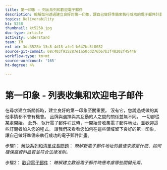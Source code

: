 ```yaml
---
title: 第一印象 — 列出系列和歡迎電子郵件
description: 瞭解如何透過建立良好的第一印象，讓自己做好準備來執行成功的電子郵件計畫。
topics: Deliverability
kt: 5258
thumbnail: kt5258.jpg
doc-type: article
activity: understand
team: TM
exl-id: 3dc3528b-13c8-4d18-afe1-b647bc5f8082
source-git-commit: 68c403f915287e1a50cd276b67b3f48202f45446
workflow-type: tm+mt
source-wordcount: '165'
ht-degree: 4%

---
```


# 第一印象 - 列表收集和欢迎电子邮件

在尋求建立新關係時，建立良好的第一印象至關重要。 沒有它，您說過或做的其他事情都不會有機會。 品牌與選擇與其互動的人之間的關係並無不同。 一切都從某處開始。 此外，執行電子郵件程式時，一開始會收集電子郵件地址，並歡迎這些訂閱者加入您的程式。 讓我們來看看您如何在這些領域留下良好的第一印象，讓自己做好準備來執行成功的電子郵件計畫。

步驟1：  [解決系列和清單成長問題](/help/first-impressions/address-collection-and-list-growth.md)：
*瞭解新電子郵件地址的最佳來源是什麼、如何確保高資料品質並符合法律准則。*

步驟2：  [歡迎電子郵件](/help/first-impressions/welcome-emails.md)：
*瞭解建立歡迎電子郵件時應考慮哪些關鍵元素。*
